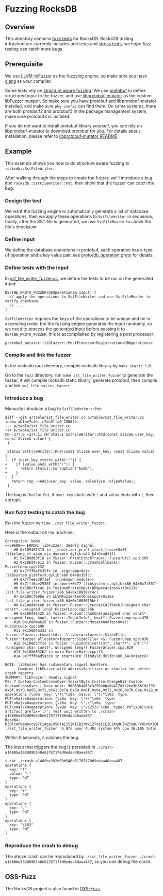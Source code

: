 # Fuzzing RocksDB

## Overview

This directory contains [fuzz tests](https://en.wikipedia.org/wiki/Fuzzing) for RocksDB.
RocksDB testing infrastructure currently includes unit tests and [stress tests](https://github.com/facebook/rocksdb/wiki/Stress-test),
we hope fuzz testing can catch more bugs.

## Prerequisite

We use [LLVM libFuzzer](http://llvm.org/docs/LibFuzzer.html) as the fuzzying engine,
so make sure you have [clang](https://clang.llvm.org/get_started.html) as your compiler.

Some tests rely on [structure aware fuzzing](https://github.com/google/fuzzing/blob/master/docs/structure-aware-fuzzing.md).
We use [protobuf](https://developers.google.com/protocol-buffers) to define structured input to the fuzzer,
and use [libprotobuf-mutator](https://github.com/google/libprotobuf-mutator) as the custom libFuzzer mutator.
So make sure you have protobuf and libprotobuf-mutator installed, and make sure `pkg-config` can find them.
On some systems, there are both protobuf2 and protobuf3 in the package management system,
make sure protobuf3 is installed.

If you do not want to install protobuf library yourself, you can rely on libprotobuf-mutator to download protobuf
for you. For details about installation, please refer to [libprotobuf-mutator README](https://github.com/google/libprotobuf-mutator#readme)

## Example

This example shows you how to do structure aware fuzzing to `rocksdb::SstFileWriter`.

After walking through the steps to create the fuzzer, we'll introduce a bug into `rocksdb::SstFileWriter::Put`,
then show that the fuzzer can catch the bug.

### Design the test

We want the fuzzing engine to automatically generate a list of database operations,
then we apply these operations to `SstFileWriter` in sequence,
finally, after the SST file is generated, we use `SstFileReader` to check the file's checksum.

### Define input

We define the database operations in protobuf, each operation has a type of operation and a key value pair,
see [proto/db_operation.proto](proto/db_operation.proto) for details.

### Define tests with the input

In [sst_file_writer_fuzzer.cc](sst_file_writer_fuzzer.cc),
we define the tests to be run on the generated input:

```
DEFINE_PROTO_FUZZER(DBOperations& input) {
  // apply the operations to SstFileWriter and use SstFileReader to verify checksum.
  // ...
}
```

`SstFileWriter` requires the keys of the operations to be unique and be in ascending order,
but the fuzzing engine generates the input randomly, so we need to process the generated input before
passing it to `DEFINE_PROTO_FUZZER`, this is accomplished by registering a post processor:

```
protobuf_mutator::libfuzzer::PostProcessorRegistration<DBOperations>
```

### Compile and link the fuzzer

In the rocksdb root directory, compile rocksdb library by `make static_lib`.

Go to the `fuzz` directory,
run `make sst_file_writer_fuzzer` to generate the fuzzer,
it will compile rocksdb static library, generate protobuf, then compile and link `sst_file_writer_fuzzer`.

### Introduce a bug

Manually introduce a bug to `SstFileWriter::Put`:

```
diff --git a/table/sst_file_writer.cc b/table/sst_file_writer.cc
index ab1ee7c4e..c7da9ffa0 100644
--- a/table/sst_file_writer.cc
+++ b/table/sst_file_writer.cc
@@ -277,6 +277,11 @@ Status SstFileWriter::Add(const Slice& user_key, const Slice& value) {
 }

 Status SstFileWriter::Put(const Slice& user_key, const Slice& value) {
+  if (user_key.starts_with("!")) {
+    if (value.ends_with("!")) {
+      return Status::Corruption("bomb");
+    }
+  }
   return rep_->Add(user_key, value, ValueType::kTypeValue);
 }
```

The bug is that for `Put`, if `user_key` starts with `!` and `value` ends with `!`, then corrupt.

### Run fuzz testing to catch the bug

Run the fuzzer by `time ./sst_file_writer_fuzzer`.

Here is the output on my machine:

```
Corruption: bomb
==59680== ERROR: libFuzzer: deadly signal
    #0 0x109487315 in __sanitizer_print_stack_trace+0x35 (libclang_rt.asan_osx_dynamic.dylib:x86_64+0x4d315)
    #1 0x108d63f18 in fuzzer::PrintStackTrace() FuzzerUtil.cpp:205
    #2 0x108d47613 in fuzzer::Fuzzer::CrashCallback() FuzzerLoop.cpp:232
    #3 0x7fff6af535fc in _sigtramp+0x1c (libsystem_platform.dylib:x86_64+0x35fc)
    #4 0x7ffee720f3ef  (<unknown module>)
    #5 0x7fff6ae29807 in abort+0x77 (libsystem_c.dylib:x86_64+0x7f807)
    #6 0x108cf1c4c in TestOneProtoInput(DBOperations&)+0x113c (sst_file_writer_fuzzer:x86_64+0x100302c4c)
    #7 0x108cf09be in LLVMFuzzerTestOneInput+0x16e (sst_file_writer_fuzzer:x86_64+0x1003019be)
    #8 0x108d48ce0 in fuzzer::Fuzzer::ExecuteCallback(unsigned char const*, unsigned long) FuzzerLoop.cpp:556
    #9 0x108d48425 in fuzzer::Fuzzer::RunOne(unsigned char const*, unsigned long, bool, fuzzer::InputInfo*, bool*) FuzzerLoop.cpp:470
    #10 0x108d4a626 in fuzzer::Fuzzer::MutateAndTestOne() FuzzerLoop.cpp:698
    #11 0x108d4b325 in fuzzer::Fuzzer::Loop(std::__1::vector<fuzzer::SizedFile, fuzzer::fuzzer_allocator<fuzzer::SizedFile> >&) FuzzerLoop.cpp:830
    #12 0x108d37fcd in fuzzer::FuzzerDriver(int*, char***, int (*)(unsigned char const*, unsigned long)) FuzzerDriver.cpp:829
    #13 0x108d652b2 in main FuzzerMain.cpp:19
    #14 0x7fff6ad5acc8 in start+0x0 (libdyld.dylib:x86_64+0x1acc8)

NOTE: libFuzzer has rudimentary signal handlers.
      Combine libFuzzer with AddressSanitizer or similar for better crash reports.
SUMMARY: libFuzzer: deadly signal
MS: 7 Custom-CustomCrossOver-InsertByte-Custom-ChangeBit-Custom-CustomCrossOver-; base unit: 90863b4d83c3f994bba0a417d0c2ee3b68f9e795
0x6f,0x70,0x65,0x72,0x61,0x74,0x69,0x6f,0x6e,0x73,0x20,0x7b,0xa,0x20,0x20,0x6b,0x65,0x79,0x3a,0x20,0x22,0x21,0x22,0xa,0x20,0x20,0x76,0x61,0x6c,0x75,0x65,0x3a,0x20,0x22,0x21,0x22,0xa,0x20,0x20,0x74,0x79,0x70,0x65,0x3a,0x20,0x50,0x55,0x54,0xa,0x7d,0xa,0x6f,0x70,0x65,0x72,0x61,0x74,0x69,0x6f,0x6e,0x73,0x20,0x7b,0xa,0x20,0x20,0x6b,0x65,0x79,0x3a,0x20,0x22,0x2b,0x22,0xa,0x20,0x20,0x74,0x79,0x70,0x65,0x3a,0x20,0x50,0x55,0x54,0xa,0x7d,0xa,0x6f,0x70,0x65,0x72,0x61,0x74,0x69,0x6f,0x6e,0x73,0x20,0x7b,0xa,0x20,0x20,0x6b,0x65,0x79,0x3a,0x20,0x22,0x2e,0x22,0xa,0x20,0x20,0x74,0x79,0x70,0x65,0x3a,0x20,0x50,0x55,0x54,0xa,0x7d,0xa,0x6f,0x70,0x65,0x72,0x61,0x74,0x69,0x6f,0x6e,0x73,0x20,0x7b,0xa,0x20,0x20,0x6b,0x65,0x79,0x3a,0x20,0x22,0x5c,0x32,0x35,0x33,0x22,0xa,0x20,0x20,0x74,0x79,0x70,0x65,0x3a,0x20,0x50,0x55,0x54,0xa,0x7d,0xa,
operations {\x0a  key: \"!\"\x0a  value: \"!\"\x0a  type: PUT\x0a}\x0aoperations {\x0a  key: \"+\"\x0a  type: PUT\x0a}\x0aoperations {\x0a  key: \".\"\x0a  type: PUT\x0a}\x0aoperations {\x0a  key: \"\\253\"\x0a  type: PUT\x0a}\x0a
artifact_prefix='./'; Test unit written to ./crash-a1460be302d09b548e61787178d9edaa40aea467
Base64: b3BlcmF0aW9ucyB7CiAga2V5OiAiISIKICB2YWx1ZTogIiEiCiAgdHlwZTogUFVUCn0Kb3BlcmF0aW9ucyB7CiAga2V5OiAiKyIKICB0eXBlOiBQVVQKfQpvcGVyYXRpb25zIHsKICBrZXk6ICIuIgogIHR5cGU6IFBVVAp9Cm9wZXJhdGlvbnMgewogIGtleTogIlwyNTMiCiAgdHlwZTogUFVUCn0K
./sst_file_writer_fuzzer  5.97s user 4.40s system 64% cpu 16.195 total
```

Within 6 seconds, it catches the bug.

The input that triggers the bug is persisted in `./crash-a1460be302d09b548e61787178d9edaa40aea467`:

```
$ cat ./crash-a1460be302d09b548e61787178d9edaa40aea467
operations {
  key: "!"
  value: "!"
  type: PUT
}
operations {
  key: "+"
  type: PUT
}
operations {
  key: "."
  type: PUT
}
operations {
  key: "\253"
  type: PUT
}
```

### Reproduce the crash to debug

The above crash can be reproduced by `./sst_file_writer_fuzzer ./crash-a1460be302d09b548e61787178d9edaa40aea467`,
so you can debug the crash.

## OSS-Fuzz

The RocksDB project is also found in [OSS-Fuzz](https://github.com/google/oss-fuzz/blob/master/projects/rocksdb/project.yaml).
